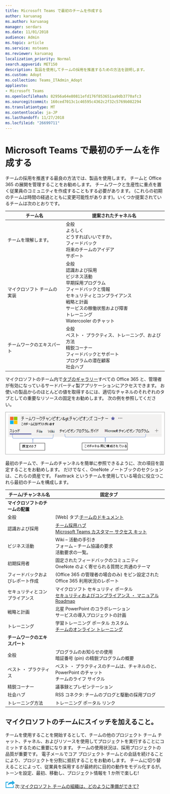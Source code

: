 ```yaml
---
title: Microsoft Teams で最初のチームを作成する
author: karuanag
ms.author: karuanag
manager: serdars
ms.date: 11/01/2018
audience: Admin
ms.topic: article
ms.service: msteams
ms.reviewer: karuanag
localization_priority: Normal
search.appverid: MET150
description: 製品を使用してチームの採用を推進するための方法を説明します。
ms.custom: Adopt
ms.collection: Teams_ITAdmin_Adopt
appliesto:
- Microsoft Teams
ms.openlocfilehash: 82956a64e80811efd176f853651aa9db3770afc3
ms.sourcegitcommit: 160ced7013c1c46595c4362c2f32c5769b082294
ms.translationtype: MT
ms.contentlocale: ja-JP
ms.lasthandoff: 11/27/2018
ms.locfileid: "26699711"
---
```

# <a name="create-your-first-teams-in-microsoft-teams"></a>Microsoft Teams で最初のチームを作成する

チームの採用を推進する最良の方法では、製品を使用します。 チームと Office 365 の展開を管理することをお勧めします。 チームワークと生産性に重点を置く従業員のコミュニティを作成することもする必要があります。 (これらの初期のチームは時間の経過とともに変更可能性があります)。いくつか提案されているチームは次のとおりです。

| チーム名 | 提案されたチャネル名 |
| --------- | ---------------------- |
| チームを理解します。 | 全般</br> よろしく</br> どうすればいいですか。</br>フィードバック </br> 将来のチームのアイデア </br> サポート |
| マイクロソフト チームの実装 | 全般 <br/> 認識および採用 <br/> ビジネス活動 <br/> 早期採用プログラム <br/> フィードバックと情報 <br/> セキュリティとコンプライアンス <br/> 戦略と計画 <br/> サービスの稼働状態および障害 <br/> トレーニング <br/> Watercooler のチャット |
| チームワークのエキスパート | 全般 <br/> ベスト ・ プラクティス、トレーニング、および方法 <br/> 精鋭コーナー <br/> フィードバックとサポート <br/> プログラムの潜在顧客 <br/> 社会ハブ |

マイクロソフトのチーム内で[タブのギャラリー](https://docs.microsoft.com/en-us/microsoftteams/platform/concepts/tabs/tabs-overview)すべての Office 365 と、管理者が有効になっているサードパーティ製アプリケーションにアクセスできます。 お使いの製品からのほとんどの値を取得するには、適切なチャネルのそれぞれのタブとしての重要なリソースの固定をお勧めします。 次の例を参照してください。

![既定およびカスタムのタブ](media/teams-adoption-tab-example.png)

最初のチームで、チームのチャンネルを簡単に参照できるように、次の項目を固定することをお勧めします。 だけでなく、OneNote ノートブックのセクションは、これらの資産です。 Fasttrack というチームを使用している場合に役立つこれら最初のチームを構成します。 

|チーム/チャンネル名 | 固定タブ |
|----------------- | ---------- |
| **マイクロソフトのチームの配置** ||
| 全般 | [Web] タブ:[チームのドキュメント](https://aka.ms/SuccessWithTeams) |
| 認識および採用 | [チーム採用ハブ](https://aka.ms/DriveTeamsAdoption)<br/>[Microsoft Teams カスタマー サクセス キット](https://download.microsoft.com/download/A/E/9/AE984CD4-CF4B-41E7-9ABD-6735E3F01897/MicrosoftTeamsCustomerSuccessKit.zip)|
| ビジネス活動 | Wiki – 活動の手引き<br/>フォーム – チーム協議の要求<br/>活動要求の一覧。 |
|初期採用者 | 固定されたフィードバックのコミュニティ <br/> OneNote のよく寄せられる質問と共通のテーマ |
| フィードバックおよびレポート作成 | (Office 365 の管理者の場合のみ) をピン設定された Office 365 利用状況のレポート |
| セキュリティとコンプライアンス | マイクロソフト セキュリティ ポータル <br/> [セキュリティおよびコンプライアンス ・ マニュアル](https://docs.microsoft.com/en-us/office365/securitycompliance/index)<br/> [Roadmap](https://docs.microsoft.com/office365/securitycompliance/security-roadmap) |
| 戦略と計画 | 北星 PowerPoint のコラボレーション <br/> サービスの導入プロジェクトの計画 |
| トレーニング | 学習トレーニング ポータル カスタム <br/> [チームのオンライン トレーニング](https://aka.ms/TeamsTraining) |
| **チームワークのエキスパート**|  |
| 全般 | プログラムのお知らせの使用 <br/> 暗証番号 (pin) の精鋭プログラムの概要 |
| ベスト ・ プラクティス | ベスト ・ プラクティスのチームは、チャネルのと、PowerPoint のチャット <br/> チームのライフ サイクル |
| 精鋭コーナー | 議事録とプレゼンテーション |
| 社会ハブ | RSS コネクタ: チームのブログと駆動の採用ブログ |
| トレーニング方法 | トレーニング ポータル リンク |

## <a name="making-the-switch-to-microsoft-teams"></a>マイクロソフトのチームにスイッチを加えること。

チームを使用することを開始するとして、チームの他のプロジェクト チーム チャット、チャネル、およびリソースを使用してプロジェクトを実行することにコミットするために重要になります。 チームの使用状況は、採用プロジェクトの品質が重要です。 電子メールでコア プロジェクト チームとの会話を続けることにより、プロジェクトを分割に抵抗することをお勧めします。 チームに切り替えることによって、従業員を採用するが最終的に目的の動作をモデル化するが。 トーンを設定、最初、移動し、プロジェクト情報を 1 か所で楽しむ!  

![次の手順を実行アイコン](media/teams-adoption-next-icon.png)次:[マイクロソフト チームの組織は、どのように準備ができて?](teams-adoption-assess-readiness.md)